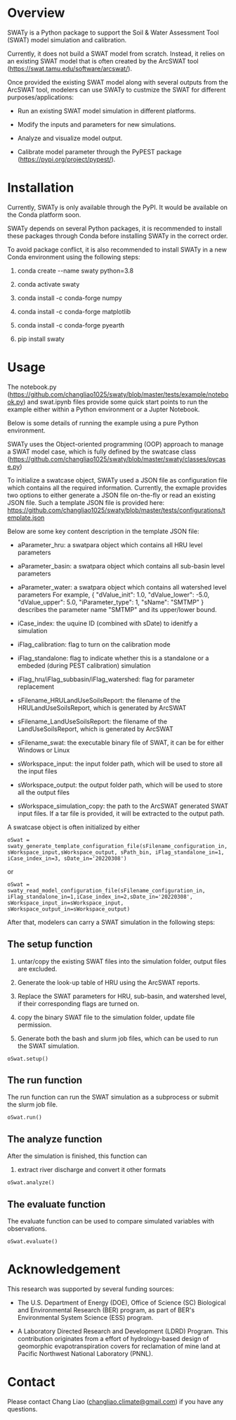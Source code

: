 # Overview
SWATy is a Python package to support the Soil & Water Assessment Tool (SWAT) model simulation and calibration.

Currently, it does not build a SWAT model from scratch. Instead, it relies on an existing SWAT model that is often created by the ArcSWAT tool (https://swat.tamu.edu/software/arcswat/).

Once provided the existing SWAT model along with several outputs from the ArcSWAT tool, modelers can use SWATy to custmize the SWAT for different purposes/applications:

* Run an existing SWAT model simulation in different platforms.

* Modify the inputs and parameters for new simulations.

* Analyze and visualize model output.

* Calibrate model parameter through the PyPEST package (https://pypi.org/project/pypest/).

# Installation
Currently, SWATy is only available through the PyPI. It would be available on the Conda platform soon.

SWATy depends on several Python packages, it is recommended to install these packages through Conda before installing SWATy in the correct order.

To avoid package conflict, it is also recommended to install SWATy in a new Conda environment using the following steps:

1. conda create --name swaty python=3.8

2. conda activate swaty

3. conda install -c conda-forge numpy

4. conda install -c conda-forge matplotlib

5. conda install -c conda-forge pyearth

6. pip install swaty

# Usage

The notebook.py (https://github.com/changliao1025/swaty/blob/master/tests/example/notebook.py) and swat.ipynb files provide some quick start points to run the example either within a Python environment or a Jupter Notebook.

Below is some details of running the example using a pure Python environment.

SWATy uses the Object-oriented programming (OOP) approach to manage a SWAT model case, which is fully defined by the swatcase class (https://github.com/changliao1025/swaty/blob/master/swaty/classes/pycase.py)

To initialize a swatcase object, SWATy used a JSON file as configuration file which contains all the required information. 
Currently, the exmaple provides two options to either generate a JSON file on-the-fly or read an existing JSON file. Such a template JSON file is provided here: https://github.com/changliao1025/swaty/blob/master/tests/configurations/template.json

Below are some key content description in the template JSON file:
* aParameter_hru: a swatpara object which contains all HRU level parameters

* aParameter_basin: a swatpara object which contains all sub-basin level parameters

* aParameter_water: a swatpara object which contains all watershed level parameters
    For example, {
            "dValue_init": 1.0,
            "dValue_lower": -5.0,
            "dValue_upper": 5.0,
            "iParameter_type": 1,
            "sName": "SMTMP"
        }
    describes the parameter name "SMTMP" and its upper/lower bound.

* iCase_index: the uquine ID (combined with sDate) to idenitfy a simulation 

* iFlag_calibration: flag to turn on the calibration mode

* iFlag_standalone: flag to indicate whether this is a standalone or a embeded (during PEST calibration) simulation

* iFlag_hru/iFlag_subbasin/iFlag_watershed: flag for parameter replacement

* sFilename_HRULandUseSoilsReport: the filename of the HRULandUseSoilsReport, which is generated by ArcSWAT

* sFilename_LandUseSoilsReport: the filename of the LandUseSoilsReport, which is generated by ArcSWAT

* sFilename_swat: the executable binary file of SWAT, it can be for either Windows or Linux

* sWorkspace_input: the input folder path, which will be used to store all the input files

* sWorkspace_output: the output folder path, which will be used to store all the output files

* sWorkspace_simulation_copy: the path to the ArcSWAT generated SWAT input files. If a tar file is provided, it will be extracted to the output path.

A swatcase object is often initialized by either 

```
oSwat = swaty_generate_template_configuration_file(sFilename_configuration_in, sWorkspace_input,sWorkspace_output, sPath_bin, iFlag_standalone_in=1, iCase_index_in=3, sDate_in='20220308')
```

or

```
oSwat = swaty_read_model_configuration_file(sFilename_configuration_in, iFlag_standalone_in=1,iCase_index_in=2,sDate_in='20220308', sWorkspace_input_in=sWorkspace_input, sWorkspace_output_in=sWorkspace_output)
```

After that, modelers can carry a SWAT simulation in the following steps:

## The setup function
1. untar/copy the existing SWAT files into the simulation folder, output files are excluded.

2. Generate the look-up table of HRU using the ArcSWAT reports.

3. Replace the SWAT parameters for HRU, sub-basin, and watershed level, if their corresponding flags are turned on.

4. copy the binary SWAT file to the simulation folder, update file permission.

5. Generate both the bash and slurm job files, which can be used to run the SWAT simulation.
```
oSwat.setup()
```

## The run function
The run function can run the SWAT simulation as a subprocess or submit the slurm job file.
```
oSwat.run()
```

## The analyze function
After the simulation is finished, this function can
1. extract river discharge and convert it other formats

```
oSwat.analyze()
```

## The evaluate function
The evaluate function can be used to compare simulated variables with observations.
```
oSwat.evaluate()
```

      
# Acknowledgement

This research was supported by several funding sources:

* The U.S. Department of Energy (DOE), Office of Science (SC) Biological and Environmental Research (BER) program, as part of BER's Environmental System Science (ESS) program. 

* A Laboratory Directed Research and Development (LDRD) Program.
This contribution originates from a effort of hydrology-based design of geomorphic evapotranspiration covers for reclamation of mine land at Pacific Northwest National Laboratory (PNNL).




# Contact
Please contact Chang Liao (changliao.climate@gmail.com) if you have any questions.


